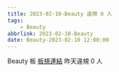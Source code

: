 ```yaml
---
title: 2023-02-10-Beauty 違規 0 人
tags:
    - Beauty
abbrlink: 2023-02-10-Beauty
date: Beauty-2023-02-10 12:00:00
---
```

Beauty 板 [板規連結](https://www.ptt.cc/bbs/Beauty/M.1630069980.A.84B.html)
昨天違規 0 人

